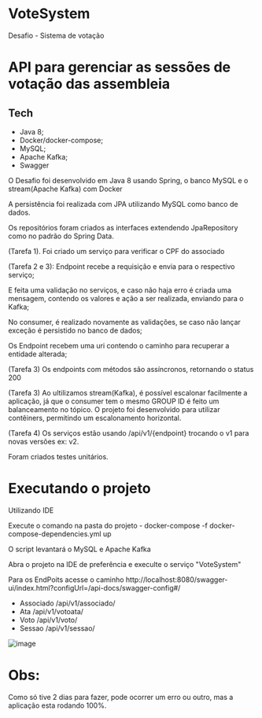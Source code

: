 # VoteSystem
Desafio - Sistema de votação 
 # API para gerenciar as sessões de votação das assembleia
 ## Tech
 - Java 8;
 - Docker/docker-compose;
 - MySQL;
 - Apache Kafka;
 - Swagger
 
O Desafio foi desenvolvido em Java 8 usando Spring, o banco MySQL e o stream(Apache Kafka) com Docker 

A persistência foi realizada com JPA utilizando MySQL como banco de dados.

Os repositórios foram criados as interfaces extendendo JpaRepository como no padrão do Spring Data.

(Tarefa 1).
Foi criado um serviço para verificar o CPF do associado 

(Tarefa 2 e 3):
Endpoint recebe a requisição e envia para o  respectivo serviço;

E feita uma validação no serviços, e caso não haja erro é criada uma mensagem, contendo os valores e ação a ser realizada, enviando para o Kafka;

No consumer, é realizado novamente as validações, se caso não lançar exceção é persistido no banco de dados;

Os Endpoint recebem uma uri contendo o caminho para recuperar a entidade alterada;

(Tarefa 3)
Os endpoints com métodos são assíncronos, retornando o status 200 

(Tarefa 3)
Ao ultilizamos stream(Kafka), é possível escalonar facilmente a aplicação, já que o consumer tem o mesmo GROUP ID é feito um balanceamento no tópico.
O projeto foi desenvolvido para utilizar contêiners, permitindo um escalonamento horizontal.

(Tarefa 4)
Os serviços estão usando /api/v1/{endpoint} trocando o v1 para novas versões ex: v2. 

Foram criados testes unitários.

# Executando o projeto


Utilizando IDE

Execute o comando na pasta do projeto - docker-compose -f docker-compose-dependencies.yml up

O script levantará o MySQL e Apache Kafka

Abra o projeto na IDE de preferência e execulte o serviço "VoteSystem"

Para os EndPoits acesse o caminho http://localhost:8080/swagger-ui/index.html?configUrl=/api-docs/swagger-config#/

- Associado /api/v1/associado/
- Ata /api/v1/votoata/
- Voto /api/v1/voto/
- Sessao /api/v1/sessao/

 ![image](https://user-images.githubusercontent.com/457048/140412167-8f6aa2f7-7d2f-458c-8357-45554e27b5ae.png)

# Obs: 
  Como só tive 2 dias para fazer, pode ocorrer um erro ou outro, mas a aplicação esta rodando 100%. 



